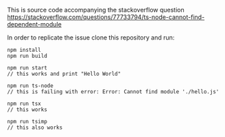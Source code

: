 This is source code accompanying the stackoverflow question
https://stackoverflow.com/questions/77733794/ts-node-cannot-find-dependent-module

In order to replicate the issue clone this repository and run:

```
npm install
npm run build

npm run start
// this works and print "Hello World"

npm run ts-node
// this is failing with error: Error: Cannot find module './hello.js'

npm run tsx
// this works

npm run tsimp
// this also works
```
